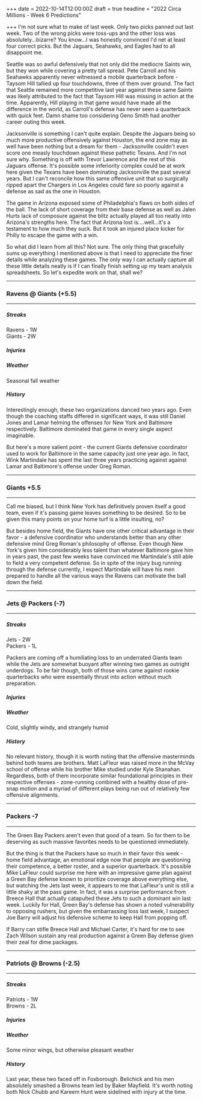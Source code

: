 +++
date = 2022-10-14T12:00:00Z
draft = true
headline = "2022 Circa Millions - Week 6 Predictions"

+++
I'm not sure what to make of last week. Only two picks panned out last week. Two of the wrong picks were toss-ups and the other loss was absolutely...bizarre?  You know...I was honestly convinced I'd net at least four correct picks. But the Jaguars, Seahawks, and Eagles had to all disappoint me.

Seattle was so awful defensively that not only did the mediocre Saints win, but they won while covering a pretty tall spread. Pete Carroll and his Seahawks apparently never witnessed a mobile quarterback before - Taysom Hill tallied up four touchdowns, three of them over ground. The fact that Seattle remained more competitive last year against these same Saints was likely attributed to the fact that Taysom Hill was missing in action at the time. Apparently, Hill playing in that game would have made all the difference in the world, as Carroll's defense has never seen a quarterback with quick feet. Damn shame too considering Geno Smith had another career outing this week.

Jacksonville is something I can't quite explain. Despite the Jaguars being so much more productive offensively against Houston, the end zone may as well have been nothing but a dream for them - Jacksonville couldn't even score one measly touchdown against these pathetic Texans. And I'm not sure why. Something is off with Trevor Lawrence and the rest of this Jaguars offense. It's possible some inferiority complex could be at work here given the Texans have been dominating Jacksonville the past several years. But I can't reconcile how this same offensive unit that so surgically ripped apart the Chargers in Los Angeles could fare so poorly against a defense as sad as the one in Houston.

The game in Arizona exposed some of Philadelphia's flaws on both sides of the ball. The lack of short coverage from their base defense as well as Jalen Hurts lack of composure against the blitz actually played all too neatly into Arizona's strengths here. The fact that Arizona lost is....well...it's a testament to how much they suck. But it took an injured place kicker for Philly to escape the game with a win.

So what did I learn from all this? Not sure. The only thing that gracefully sums up everything I mentioned above is that I need to appreciate the finer details while analyzing these games. The only way I can actually capture all these little details neatly is if I can finally finish setting up my team analysis spreadsheets. So let's expedite work on that, shall we?

***

### Ravens @ Giants (+5.5)

***

##### _Streaks_

Ravens - 1W  
Giants - 2W

##### _Injuries_

##### _Weather_

Seasonal fall weather

##### _History_

Interestingly enough, these two organizations danced two years ago. Even though the coaching staffs differed in significant ways, it was still Daniel Jones and Lamar helming the offenses for New York and Baltimore respectively. Baltimore dominated that game in every single aspect imaginable.

But here's a more salient point - the current Giants defensive coordinator used to work for Baltimore in the same capacity just one year ago. In fact, Wink Martindale has spent the last three years practicing against against Lamar and Baltimore's offense under Greg Roman.

***

### Giants +5.5

***

Call me biased, but I think New York has definitively proven itself a good team, even if it's passing game leaves something to be desired. So to be given this many points on your home turf is a little insulting, no? 

But besides home field, the Giants have one other critical advantage in their favor - a defensive coordinator who understands better than any other defensive mind Greg Roman's philosophy of offense. Even though New York's given him considerably less talent than whatever Baltimore gave him in years past, the past few weeks have convinced me Martindale's still able to field a very competent defense. So in spite of the injury bug running through the defense currently, I expect Martindale will have his men prepared to handle all the various ways the Ravens can motivate the ball down the field.

***

### Jets @ Packers (-7)

***

##### _Streaks_

Jets - 2W  
Packers - 1L

Packers are coming off a humiliating loss to an underrated Giants team while the Jets are somewhat buoyant after winning two games as outright underdogs. To be fair though, both of those wins came against rookie quarterbacks who were essentially thrust into action without much preparation.

##### _Injuries_

##### _Weather_

Cold, slightly windy, and strangely humid

##### _History_

No relevant history, though it is worth noting that the offensive masterminds behind both teams are brothers. Matt LaFleur was raised more in the McVay school of offense while his brother Mike studied under Kyle Shanahan. Regardless, both of them incorporate similar foundational principles in their respective offenses - zone-running combined with a healthy dose of pre-snap motion and a myriad of different plays being run out of relatively few offensive alignments. 

***

### Packers -7

***

The Green Bay Packers aren't even that good of a team. So for them to be deserving as such massive favorites needs to be questioned immediately.

But the thing is that the Packers have so much in their favor this week - home field advantage, an emotional edge now that people are questioning their competence, a better roster, and a superior quarterback. It's possible Mike LaFleur could surprise me here with an impressive game plan against a Green Bay defense known to prioritize coverage above everything else, but watching the Jets last week, it appears to me that LaFleur's unit is still a little shaky at the pass game. In fact, it was a surprise performance from Breece Hall that actually catapulted these Jets to such a dominant win last week. Luckily for Hall, Green Bay's defense has shown a noted vulnerability to opposing rushers, but given the embarrassing loss last week, I suspect Joe Barry will adjust his defensive scheme to keep Hall from popping off. 

If Barry can stifle Breece Hall and Michael Carter, it's hard for me to see Zach Wilson sustain any real production against a Green Bay defense given their zeal for dime packages. 

***

### Patriots @ Browns (-2.5)

***

##### _Streaks_

Patriots - 1W  
Browns - 2L

##### _Injuries_

##### _Weather_

Some minor wings, but otherwise pleasant weather

##### _History_

Last year, these two faced off in Foxborough. Belichick and his men absolutely smashed a Browns team led by Baker Mayfield. It's worth noting both Nick Chubb and Kareem Hunt were sidelined with injury at the time.